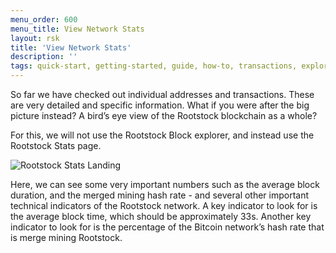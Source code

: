 ```yaml
---
menu_order: 600
menu_title: View Network Stats
layout: rsk
title: 'View Network Stats'
description: ''
tags: quick-start, getting-started, guide, how-to, transactions, explorer, bitcoin, rsk, peer-to-peer, merged-mining, blockchain, powpeg
---
```


So far we have checked out individual addresses and transactions. These are very detailed and specific information. What if you were after the big picture instead? A bird’s eye view of the Rootstock blockchain as a whole?

For this, we will not use the Rootstock Block explorer, and instead use the Rootstock Stats page.

![Rootstock Stats Landing](/assets/img/guides/quickstart/transactions/rsk_stats_landing.png)

Here, we can see some very important numbers such as the average block duration, and the merged mining hash rate - and several other important technical indicators of the Rootstock network.
A key indicator to look for is the average block time, which should be approximately 33s. Another key indicator to look for is the percentage of the Bitcoin network’s hash rate that is merge mining Rootstock.